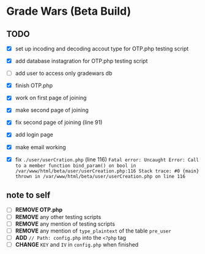 # Grade Wars (Beta Build)

## TODO
- [x] set up incoding and decoding accout type for OTP.php testing script
- [x] add database instagration for OTP.php testing script
- [ ] add user to access only gradewars db
- [x] finish OTP.php
- [x] work on first page of joining
- [x] make second page of joining
- [x] fix second page of joining (line 91)
- [x] add login page 
- [x] make email working
- [x] fix `./user/userCration.php` (line 116) `Fatal error: Uncaught Error: Call to a member function bind_param() on bool in /var/www/html/beta/user/userCreation.php:116 Stack trace: #0 {main} thrown in /var/www/html/beta/user/userCreation.php on line 116`


## note to self
- [ ] **REMOVE OTP.php**
- [ ] **REMOVE** any other testing scripts
- [ ] **REMOVE** any mention of testing scripts
- [ ] **REMOVE** any mention of `type_plaintext` of the table `pre_user`
- [ ] **ADD** `// Path: config.php` into the `<?php` tag
- [ ] **CHANGE** `KEY` and `IV` in `config.php` when finished
